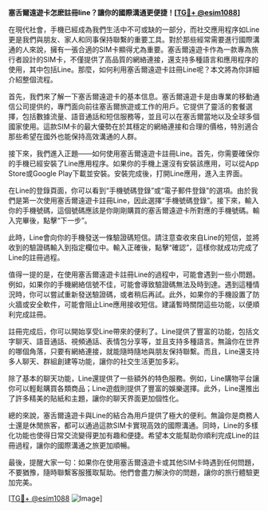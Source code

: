 **塞舌爾遠遊卡怎麽註冊line？讓你的國際溝通更便捷！[[TG💪+ @esim1088](https://t.me/s/esim1088)]**

在現代社會，手機已經成為我們生活中不可或缺的一部分，而社交應用程序如Line更是我們與朋友、家人和同事保持聯繫的重要工具。對於那些經常需要進行國際溝通的人來說，擁有一張合適的SIM卡顯得尤為重要。塞舌爾遠遊卡作為一款專為旅行者設計的SIM卡，不僅提供了高品質的網絡連接，還支持多種語言和應用程序的使用，其中包括Line。那麼，如何利用塞舌爾遠遊卡註冊Line呢？本文將為你詳細介紹整個流程。

首先，我們來了解一下塞舌爾遠遊卡的基本信息。塞舌爾遠遊卡是由專業的移動通信公司提供的，專門面向前往塞舌爾旅遊或工作的用戶。它提供了靈活的套餐選擇，包括數據流量、語音通話和短信服務等，並且可以在塞舌爾當地以及全球多個國家使用。這款SIM卡的最大優勢在於其穩定的網絡連接和合理的價格，特別適合那些希望在國外也能保持高效溝通的人群。

接下來，我們進入正題——如何使用塞舌爾遠遊卡註冊Line。首先，你需要確保你的手機已經安裝了Line應用程序。如果你的手機上還沒有安裝該應用，可以從App Store或Google Play下載並安裝。安裝完成後，打開Line應用，進入主界面。

在Line的登錄頁面，你可以看到“手機號碼登錄”或“電子郵件登錄”的選項。由於我們是第一次使用塞舌爾遠遊卡註冊Line，因此選擇“手機號碼登錄”。接下來，輸入你的手機號碼，這個號碼應該是你剛剛購買的塞舌爾遠遊卡所對應的手機號碼。輸入完畢後，點擊“下一步”。

此時，Line會向你的手機發送一條驗證碼短信。請注意查收來自Line的短信，並將收到的驗證碼輸入到指定欄位中。輸入正確後，點擊“確認”，這樣你就成功完成了Line的註冊過程。

值得一提的是，在使用塞舌爾遠遊卡註冊Line的過程中，可能會遇到一些小問題。例如，如果你的手機網絡信號不佳，可能會導致驗證碼無法及時到達。遇到這種情況時，你可以嘗試重新發送驗證碼，或者稍后再試。此外，如果你的手機設置了防火牆或安全軟件，可能會阻止Line應用接收短信。建議暫時關閉這些功能，以便順利完成註冊。

註冊完成后，你可以開始享受Line帶來的便利了。Line提供了豐富的功能，包括文字聊天、語音通話、視頻通話、表情包分享等，並且支持多種語言。無論你在世界的哪個角落，只要有網絡連接，就能隨時隨地與朋友保持聯繫。而且，Line還支持多人聊天、群組創建等功能，讓你的社交生活更加多彩。

除了基本的聊天功能，Line還提供了一些額外的特色服務。例如，Line購物平台讓你可以輕鬆購買各類商品；Line遊戲則提供了豐富的娛樂選擇。此外，Line還推出了許多精美的貼紙和主題，讓你的聊天界面更加個性化。

總的來說，塞舌爾遠遊卡與Line的結合為用戶提供了極大的便利。無論你是商務人士還是休閒旅客，都可以通過這款SIM卡實現高效的國際溝通。同時，Line的多樣化功能也使得日常交流變得更加有趣和便捷。希望本文能幫助你順利完成Line的註冊過程，讓你的國際溝通之旅更加順暢。

最後，提醒大家一句：如果你在使用塞舌爾遠遊卡或其他SIM卡時遇到任何問題，不要猶豫，隨時聯繫客服獲取幫助。他們會盡力解決你的問題，讓你的旅行體驗更加完美。

[[TG💪+ @esim1088](https://t.me/s/esim1088) ![Image](https://i.postimg.cc/4NQfJmqS/Snipaste-2025-05-13-00-14-12.png)]